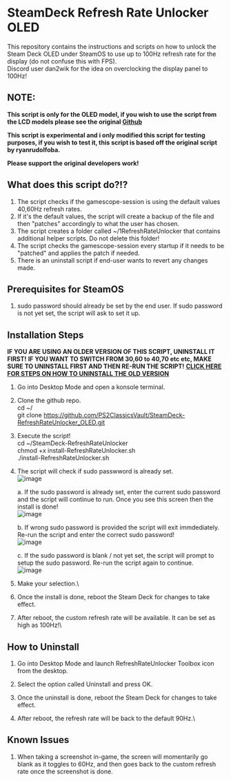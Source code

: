 # SteamDeck Refresh Rate Unlocker OLED
This repository contains the instructions and scripts on how to unlock the Steam Deck OLED under SteamOS to use up to 100Hz refresh rate for the display (do not confuse this with FPS). \
Discord user dan2wik for the idea on overclocking the display panel to 100Hz!

## NOTE: 
**This script is only for the OLED model, if you wish to use the script from the LCD models please see the original [Github](https://github.com/ryanrudolfoba/SteamDeck-RefreshRateUnlocker)**

**This script is experimental and i only modified this script for testing purposes, if you wish to test it, this script is based off the original script by ryanrudolfoba.**

**Please support the original developers work!**

## What does this script do?!?
1. The script checks if the gamescope-session is using the default values 40,60Hz refresh rates.
2. If it's the default values, the script will create a backup of the file and then "patches" accordingly to what the user has chosen.
3. The script creates a folder called ~/1RefreshRateUnlocker that contains additional helper scripts. Do not delete this folder!
4. The script checks the gamescope-session every startup if it needs to be "patched" and applies the patch if needed.
5. There is an uninstall script if end-user wants to revert any changes made.

## Prerequisites for SteamOS
1. sudo password should already be set by the end user. If sudo password is not yet set, the script will ask to set it up.

## Installation Steps
**IF YOU ARE USING AN OLDER VERSION OF THIS SCRIPT, UNINSTALL IT FIRST!**
**IF YOU WANT TO SWITCH FROM 30,60 to 40,70 etc etc, MAKE SURE TO UNINSTALL FIRST AND THEN RE-RUN THE SCRIPT!**
**[CLICK HERE FOR STEPS ON HOW TO UNINSTALL THE OLD VERSION](https://github.com/ryanrudolfoba/SteamDeck-RefreshRateUnlocker/tree/7ccbc1a4e32f4244b27bf8dd15daaf39f307031a#how-to-uninstall)**
1. Go into Desktop Mode and open a konsole terminal.
2. Clone the github repo. \
   cd ~/ \
   git clone https://github.com/PS2ClassicsVault/SteamDeck-RefreshRateUnlocker_OLED.git
3. Execute the script! \
   cd ~/SteamDeck-RefreshRateUnlocker \
   chmod +x install-RefreshRateUnlocker.sh \
   ./install-RefreshRateUnlocker.sh
   
4. The script will check if sudo passwword is already set.\
![image](https://user-images.githubusercontent.com/98122529/225724178-364284ac-f504-4798-b5e5-a03001dda5da.png)

   a. If the sudo password is already set, enter the current sudo password and the script will continue to run. Once you see this screen then the install is done!\
![image](https://user-images.githubusercontent.com/98122529/225747904-d0352779-40ef-4dfb-afad-c473b2a9bc5b.png)

   b. If wrong sudo password is provided the script will exit immdediately. Re-run the script and enter the correct sudo password!\
![image](https://user-images.githubusercontent.com/98122529/225724539-d73dc9ce-c468-49d1-8d2c-83276bfc34bb.png)
         
   c. If the sudo password is blank / not yet set, the script will prompt to setup the sudo password. Re-run the script again to continue.\
![image](https://user-images.githubusercontent.com/98122529/225725477-33f8ffaa-13a1-452e-b993-aceb3192726f.png)


5. Make your selection.\

6. Once the install is done, reboot the Steam Deck for changes to take effect.
         
7. After reboot, the custom refresh rate will be available. It can be set as high as 100Hz!\


## How to Uninstall
1. Go into Desktop Mode and launch RefreshRateUnlocker Toolbox icon from the desktop.

2. Select the option called Uninstall and press OK.

3. Once the uninstall is done, reboot the Steam Deck for changes to take effect.
         
4. After reboot, the refresh rate will be back to the default 90Hz.\


## Known Issues
1. When taking a screenshot in-game, the screen will momentarily go blank as it toggles to 60Hz, and then goes back to the custom refresh rate once the screenshot is done.


